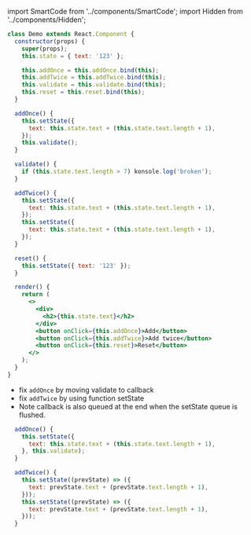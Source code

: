 import SmartCode from '../components/SmartCode';
import Hidden from '../components/Hidden';

<SmartCode konsole>

```jsx
class Demo extends React.Component {
  constructor(props) {
    super(props);
    this.state = { text: '123' };

    this.addOnce = this.addOnce.bind(this);
    this.addTwice = this.addTwice.bind(this);
    this.validate = this.validate.bind(this);
    this.reset = this.reset.bind(this);
  }

  addOnce() {
    this.setState({
      text: this.state.text + (this.state.text.length + 1),
    });
    this.validate();
  }

  validate() {
    if (this.state.text.length > 7) konsole.log('broken');
  }

  addTwice() {
    this.setState({
      text: this.state.text + (this.state.text.length + 1),
    });
    this.setState({
      text: this.state.text + (this.state.text.length + 1),
    });
  }

  reset() {
    this.setState({ text: '123' });
  }

  render() {
    return (
      <>
        <div>
          <h2>{this.state.text}</h2>
        </div>
        <button onClick={this.addOnce}>Add</button>
        <button onClick={this.addTwice}>Add twice</button>
        <button onClick={this.reset}>Reset</button>
      </>
    );
  }
}
```

</SmartCode>

<Hidden>

- fix `addOnce` by moving validate to callback
- fix `addTwice` by using function setState
- Note callback is also queued at the end when the setState queue is flushed.

```js
  addOnce() {
    this.setState({
      text: this.state.text + (this.state.text.length + 1),
    }, this.validate);
  }

  addTwice() {
    this.setState((prevState) => ({
      text: prevState.text + (prevState.text.length + 1),
    }));
    this.setState((prevState) => ({
      text: prevState.text + (prevState.text.length + 1),
    }));
  }
```

</Hidden>
